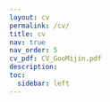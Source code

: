 ```yaml
---
layout: cv
permalink: /cv/
title: cv
nav: true
nav_order: 5
cv_pdf: CV_GooMijin.pdf
description: 
toc:
  sidebar: left
---
```

